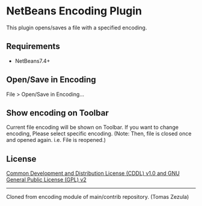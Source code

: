 # NetBeans Encoding Plugin
This plugin opens/saves a file with a specified encoding.

## Requirements

- NetBeans7.4+

## Open/Save in Encoding

File > Open/Save in Encoding...

## Show encoding on Toolbar
Current file encoding will be shown on Toolbar. If you want to change encoding, Please select specific encoding.
(Note: Then, file is closed once and opened again. i.e. File is reopened.)

## License
[Common Development and Distribution License (CDDL) v1.0 and GNU General Public License (GPL) v2](http://netbeans.org/cddl-gplv2.html)

----
Cloned from encoding module of main/contrib repository. (Tomas Zezula)